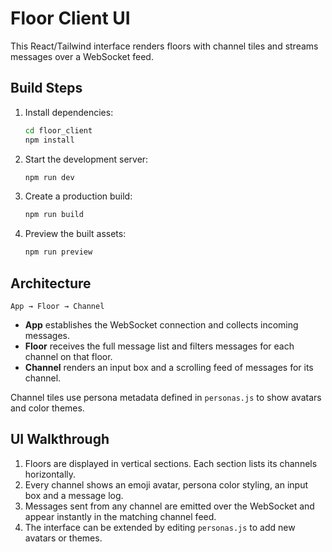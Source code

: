 # Floor Client UI

This React/Tailwind interface renders floors with channel tiles and streams messages over a WebSocket feed.

## Build Steps

1. Install dependencies:
   ```bash
   cd floor_client
   npm install
   ```
2. Start the development server:
   ```bash
   npm run dev
   ```
3. Create a production build:
   ```bash
   npm run build
   ```
4. Preview the built assets:
   ```bash
   npm run preview
   ```

## Architecture

```
App → Floor → Channel
```

- **App** establishes the WebSocket connection and collects incoming messages.
- **Floor** receives the full message list and filters messages for each channel on that floor.
- **Channel** renders an input box and a scrolling feed of messages for its channel.

Channel tiles use persona metadata defined in `personas.js` to show avatars and color themes.

## UI Walkthrough

1. Floors are displayed in vertical sections. Each section lists its channels horizontally.
2. Every channel shows an emoji avatar, persona color styling, an input box and a message log.
3. Messages sent from any channel are emitted over the WebSocket and appear instantly in the matching channel feed.
4. The interface can be extended by editing `personas.js` to add new avatars or themes.

